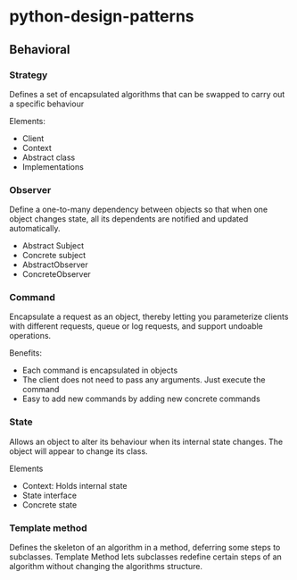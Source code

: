 # python-design-patterns

## Behavioral
### Strategy
Defines a set of encapsulated algorithms that can be swapped to carry out a specific behaviour

Elements:
- Client
- Context
- Abstract class
- Implementations

### Observer
Define a one-to-many dependency between objects so that when one object changes state, all its dependents are notified and updated automatically.

- Abstract Subject
- Concrete subject
- AbstractObserver
- ConcreteObserver

### Command
Encapsulate a request as an object, thereby letting you parameterize clients with different requests, queue or log requests, and support undoable operations.

Benefits:
- Each command is encapsulated in objects
- The client does not need to pass any arguments. Just execute the command
- Easy to add new commands by adding new concrete commands


### State
Allows an object to alter its behaviour when its internal state changes. The object will appear to change its class.

Elements
- Context: Holds internal state
- State interface
- Concrete state

### Template method
Defines the skeleton of an algorithm in a method, deferring some steps to subclasses. Template Method lets subclasses redefine certain steps of an algorithm without changing the algorithms structure.

